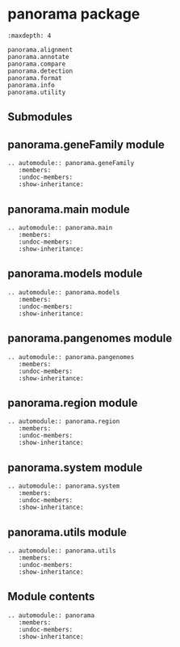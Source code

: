# panorama package


```{toctree}
:maxdepth: 4

panorama.alignment
panorama.annotate
panorama.compare
panorama.detection
panorama.format
panorama.info
panorama.utility
```

## Submodules

## panorama.geneFamily module

```{eval-rst}
.. automodule:: panorama.geneFamily
   :members:
   :undoc-members:
   :show-inheritance:
```

## panorama.main module

```{eval-rst}
.. automodule:: panorama.main
   :members:
   :undoc-members:
   :show-inheritance:
```

## panorama.models module

```{eval-rst}
.. automodule:: panorama.models
   :members:
   :undoc-members:
   :show-inheritance:
```

## panorama.pangenomes module

```{eval-rst}
.. automodule:: panorama.pangenomes
   :members:
   :undoc-members:
   :show-inheritance:
```

## panorama.region module

```{eval-rst}
.. automodule:: panorama.region
   :members:
   :undoc-members:
   :show-inheritance:
```

## panorama.system module

```{eval-rst}
.. automodule:: panorama.system
   :members:
   :undoc-members:
   :show-inheritance:
```

## panorama.utils module

```{eval-rst}
.. automodule:: panorama.utils
   :members:
   :undoc-members:
   :show-inheritance:
```

## Module contents

```{eval-rst}
.. automodule:: panorama
   :members:
   :undoc-members:
   :show-inheritance:
```
